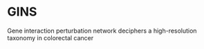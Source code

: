 # GINS
Gene interaction perturbation network deciphers a high-resolution taxonomy in colorectal cancer
